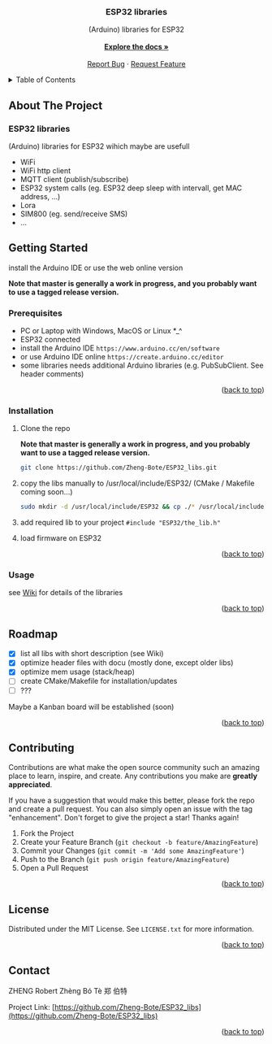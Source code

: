 <div id="top"></div>
<br />
<div align="center">
<h3 align="center">ESP32 libraries</h3>

  <p align="center">
      (Arduino) libraries for ESP32 
      <br/>
      <br/>
    <a href="https://github.com/Zheng-Bote/ESP32_libs/wiki"><strong>Explore the docs »</strong></a>
    <br />
    <br />
    <a href="https://github.com/Zheng-Bote/ESP32_libs/issues">Report Bug</a>
    ·
    <a href="https://github.com/Zheng-Bote/ESP32_libs/issues">Request Feature</a>
  </p>
</div>

<!-- TABLE OF CONTENTS -->
<details>
  <summary>Table of Contents</summary>
  <ol>
    <li>
      <a href="#about-the-project">About The Project</a>
      <ul>
        <li><a href="#built-with">Built With</a></li>
      </ul>
    </li>
    <li>
      <a href="#getting-started">Getting Started</a>
      <ul>
        <li><a href="#prerequisites">Prerequisites</a></li>
        <li><a href="#installation">Installation</a></li>
      </ul>
    </li>
    <li><a href="#usage">Usage</a></li>
    <li><a href="#roadmap">Roadmap</a></li>
    <li><a href="#contributing">Contributing</a></li>
    <li><a href="#license">License</a></li>
    <li><a href="#contact">Contact</a></li>
    <li><a href="#acknowledgments">Acknowledgments</a></li>
  </ol>
</details>

<!-- ABOUT THE PROJECT -->
## About The Project
### ESP32 libraries
(Arduino) libraries for ESP32 wihich maybe are usefull
* WiFi
* WiFi http client
* MQTT client (publish/subscribe)
* ESP32 system calls (eg. ESP32 deep sleep with intervall, get MAC address, ...)
* Lora
* SIM800 (eg. send/receive SMS) 
* ...


<!-- GETTING STARTED -->
## Getting Started

install the Arduino IDE or use the web online version

**Note that master is generally a work in progress, and you probably want to use a tagged release version.**

### Prerequisites

* PC or Laptop with Windows, MacOS or Linux *_^
* ESP32 connected
* install the Arduino IDE
  `https://www.arduino.cc/en/software`
* or use Arduino IDE online
  `https://create.arduino.cc/editor`
* some libraries needs additional Arduino libraries (e.g. PubSubClient. See header comments)

<p align="right">(<a href="#top">back to top</a>)</p>

### Installation

1. Clone the repo

   **Note that master is generally a work in progress, and you probably want to use a tagged release version.**
   ```sh
   git clone https://github.com/Zheng-Bote/ESP32_libs.git
   ```
2. copy the libs manually to /usr/local/include/ESP32/
   (CMake / Makefile coming soon...)
   ```sh
   sudo mkdir -d /usr/local/include/ESP32 && cp ./* /usr/local/include/ESP32/.
   ```
3. add required lib to your project
   `#include "ESP32/the_lib.h"`

4. load firmware on ESP32

<p align="right">(<a href="#top">back to top</a>)</p>


### Usage

 see <a href="https://github.com/Zheng-Bote/ESP32_libs/wiki" alt="Wiki" title="https://github.com/Zheng-Bote/ESP32_libs/wiki">Wiki</a> for details of the libraries

<p align="right">(<a href="#top">back to top</a>)</p>

 
<!-- ROADMAP -->
## Roadmap

- [x] list all libs with short description (see Wiki)
- [x] optimize header files with docu (mostly done, except older libs)
- [x] optimize mem usage (stack/heap)
- [ ] create CMake/Makefile for installation/updates
- [ ] ???

Maybe a Kanban board will be established (soon)

<p align="right">(<a href="#top">back to top</a>)</p>



<!-- CONTRIBUTING -->
## Contributing

Contributions are what make the open source community such an amazing place to learn, inspire, and create. Any contributions you make are **greatly appreciated**.

If you have a suggestion that would make this better, please fork the repo and create a pull request. You can also simply open an issue with the tag "enhancement".
Don't forget to give the project a star! Thanks again!

1. Fork the Project
2. Create your Feature Branch (`git checkout -b feature/AmazingFeature`)
3. Commit your Changes (`git commit -m 'Add some AmazingFeature'`)
4. Push to the Branch (`git push origin feature/AmazingFeature`)
5. Open a Pull Request

<p align="right">(<a href="#top">back to top</a>)</p>



<!-- LICENSE -->
## License

Distributed under the MIT License. See `LICENSE.txt` for more information.

<p align="right">(<a href="#top">back to top</a>)</p>



<!-- CONTACT -->
## Contact

ZHENG Robert Zhèng Bó Tè 郑 伯特

Project Link: [https://github.com/Zheng-Bote/ESP32_libs](https://github.com/Zheng-Bote/ESP32_libs)

<p align="right">(<a href="#top">back to top</a>)</p>

